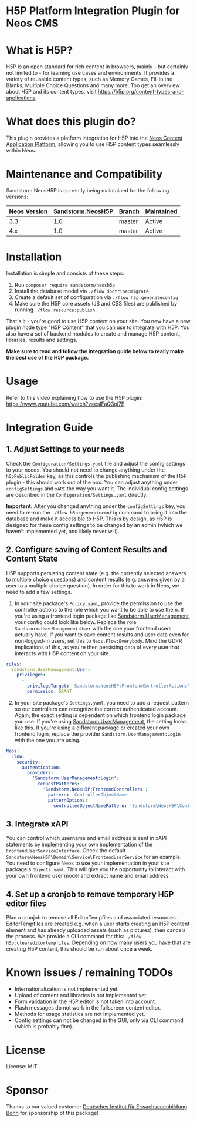 # H5P Platform Integration Plugin for Neos CMS

# What is H5P?
H5P is an open standard for rich content in browsers, mainly - but certainly not limited to - for learning use cases and
environments. It provides a variety of reusable content types, such as Memory Games, Fill in the Blanks, Multiple Choice
Questions and many more. Too get an overview about H5P and its content types, visit https://h5p.org/content-types-and-applications.

# What does this plugin do?
This plugin provides a platform integration for H5P into the [Neos Content Application Platform](https://neos.io), allowing
you to use H5P content types seamlessly within Neos.

# Maintenance and Compatibility
Sandstorm.NeosH5P is currently being maintained for the following versions:

| Neos Version  | Sandstorm.NeosH5P | Branch | Maintained |
|---------------|-------------------|--------|------------|
| 3.3           | 1.0               | master | Active     |
| 4.x           | 1.0               | master | Active     |

# Installation
Installation is simple and consists of these steps:
1. Run `composer require sandstorm/neosh5p`
2. Install the database model via `./flow doctrine:migrate`
3. Create a default set of configuration via `./flow h5p:generateconfig`
4. Make sure the H5P core assets (JS and CSS files) are published by running `./flow resource:publish`

That's it - you're good to use H5P content on your site. You new have a new plugin node type "H5P Content" that you
can use to integrate with H5P. You also have a set of backend modules to create and manage H5P content, libraries,
results and settings.

**Make sure to read and follow the integration guide below to really make the best use of the H5P package.**

# Usage
Refer to this video explaining how to use the H5P plugin: https://www.youtube.com/watch?v=eslFaQ3oj7E

# Integration Guide
## 1. Adjust Settings to your needs
Check the `Configuration/Settings.yaml` file and adjust the config settings to your needs. You should not need to change
anything under the `h5pPublicFolder` key, as this controls the publishing mechanism of the H5P plugin - this should work
out of the box. You can adjust anything under `configSettings` and `xAPI` the way you want it. The individual config
settings are described in the `Configuration/Settings.yaml` directly.

**Important:** After you changed anything under the `configSettings` key, you need to re-run the `./flow h5p:generateconfig`
command to bring it into the database and make it accessible to H5P. This is by design, as H5P is designed for these config
settings to be changed by an admin (which we haven't implemented yet, and likely never will). 

## 2. Configure saving of Content Results and Content State
H5P supports persisting content state (e.g. the currently selected answers to multiple choice questions) and content
results (e.g. answers given by a user to a multiple choice question). In order for this to work in Neos, we need to
add a few settings. 

1. In your site package's `Policy.yaml`, provide the permission to use the controller actions to the role which you
   want to be able to use them. If you're using a frontend login package like [Sandstorm.UserManagement](https://github.com/sandstorm/UserManagement),
   your config could look like below. Replace the role `Sandstorm.UserManagement:User` with the one your frontend users
   actually have. If you want to save content results and user data even for non-logged-in users, set this to
   `Neos.Flow:Everybody`. Mind the GDPR implications of this, as you're then persisting data of every user that
   interacts with H5P content on your site. 

```YAML
roles:
  Sandstorm.UserManagement:User:
    privileges:  
      -
        privilegeTarget: 'Sandstorm.NeosH5P:FrontendControllerActions'
        permission: GRANT
```

2. In your site package's `Settings.yaml`, you need to add a request pattern so our controllers can recognize the correct
authenticated account. Again, the exact setting is dependent on which frontend login package you use. If you're using 
[Sandstorm.UserManagement](https://github.com/sandstorm/UserManagement), the setting looks like this. If you're using
a different package or created your own frontend login, replace the provider `Sandstorm.UserManagement:Login` with the
one you are using.
```YAML
Neos:
  Flow:
    security:
      authentication:
        providers:
          'Sandstorm.UserManagement:Login':
            requestPatterns:
              'Sandstorm.NeosH5P:FrontendControllers':
                pattern: 'ControllerObjectName'
                patternOptions:
                  controllerObjectNamePattern: 'Sandstorm\NeosH5P\Controller\Frontend\.*'
```

## 3. Integrate xAPI
You can control which username and email address is sent in xAPI statements by implementing your own implementation of
the `FrontendUserServiceInterface`. Check the default `Sandstorm\NeosH5P\Domain\Service\FrontendUserService` for an
example. You need to configure Neos to use your implementation in your site package's `Objects.yaml`. This will give 
you the opportunity to interact with your own frontend user model and extract name and email address.

## 4. Set up a cronjob to remove temporary H5P editor files
Plan a cronjob to remove all EditorTempfiles and associated resources. EditorTempfiles are created e.g. when a user
starts creating an H5P content element and has already uploaded assets (such as pictures), then cancels the process.
We provide a CLI command for this: `./flow h5p:cleareditortempfiles`. Depending on how many users you have that are
creating H5P content, this should be run about once a week.

# Known issues / remaining TODOs
* Internationalization is not implemented yet.
* Upload of content and libraries is not implemented yet.
* Form validation in the H5P editor is not taken into account.
* Flash messages do not work in the fullscreen content editor.
* Methods for usage statistics are not implemented yet.
* Config settings can not be changed in the GUI, only via CLI command (which is probably fine).

# License
License: MIT.

# Sponsor
Thanks to our valued customer [Deutsches Institut für Erwachsenenbildung Bonn](https://die-bonn.de) for sponsorship of
this package!
